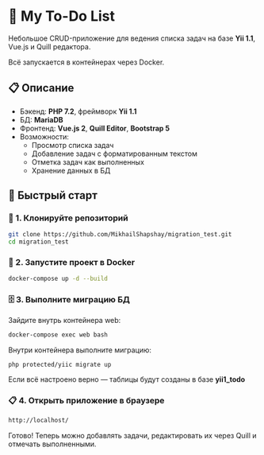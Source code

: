 # 📝 My To-Do List

Небольшое CRUD-приложение для ведения списка задач на базе **Yii 1.1**, Vue.js и Quill редактора.

Всё запускается в контейнерах через Docker.

## 📋 Описание

- Бэкенд: **PHP 7.2**, фреймворк **Yii 1.1**
- БД: **MariaDB**
- Фронтенд: **Vue.js 2**, **Quill Editor**, **Bootstrap 5**
- Возможности:
    - Просмотр списка задач
    - Добавление задач с форматированным текстом
    - Отметка задач как выполненных
    - Хранение данных в БД

## 🚀 Быстрый старт

### 🔗 1. Клонируйте репозиторий

```bash
git clone https://github.com/MikhailShapshay/migration_test.git
cd migration_test
```

### 🐳 2. Запустите проект в Docker

```bash
docker-compose up -d --build
```

### 🗄️ 3. Выполните миграцию БД

Зайдите внутрь контейнера web:

```bash
docker-compose exec web bash
```

Внутри контейнера выполните миграцию:

```bash
php protected/yiic migrate up
```

Если всё настроено верно — таблицы будут созданы в базе **yii1_todo**

### 📋 4. Открыть приложение в браузере

```bash
http://localhost/
```

Готово! Теперь можно добавлять задачи, редактировать их через Quill и отмечать выполненными.